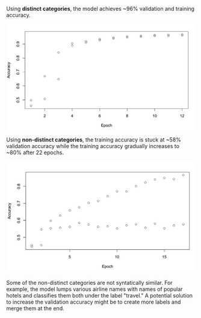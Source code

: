 Using <b> distinct categories</b>, the model achieves ~96% validation and training accuracy. 

![c1.png](https://github.com/alexdotterweich/cnn_almost_working/blob/master/c1.png)

Using <b> non-distinct categories</b>, the training accuracy is stuck at ~58% validation accuracy 
while the training accuracy gradually increases to ~80% after 22 epochs.

![c0.png](https://github.com/alexdotterweich/cnn_almost_working/blob/master/c0.png)


Some of the non-distinct categories are not syntatically similar. For example, the model lumps various
airline names with names of popular hotels and classifies them both under the label "travel." A potential
solution to increase the validation accuracy might be to create more labels and merge them at the end. 
